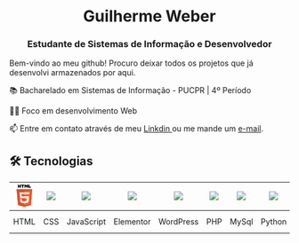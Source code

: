 <h1 align="center"> Guilherme Weber </h1>
<h3 align="center"> Estudante de Sistemas de Informação e Desenvolvedor</h3>

<p> Bem-vindo ao meu github! Procuro deixar todos os projetos que já desenvolvi armazenados por aqui. </p>
<p> 📚 Bacharelado em Sistemas de Informação - PUCPR | 4º Período</p>
<p> 👨‍💻 Foco em desenvolvimento Web</p>
<p> 📫 Entre em contato através de meu <a href="https://www.linkedin.com/in/weberguilherme/"> Linkdin </a> ou me mande um <a href="mailto:guilherme.weber@pucpr.edu.br"> e-mail</a>.</p>




<h2>🛠 Tecnologias </h2>
<table>
    <thead>
      <th> <img height="40"src="https://raw.githubusercontent.com/github/explore/80688e429a7d4ef2fca1e82350fe8e3517d3494d/topics/html/html.png"> </th>
      <th> <img height="40"src="https://logodownload.org/wp-content/uploads/2017/04/css-3-logo-1.png"> </th>
      <th> <img height="32"src="https://upload.wikimedia.org/wikipedia/commons/thumb/9/99/Unofficial_JavaScript_logo_2.svg/1024px-Unofficial_JavaScript_logo_2.svg.png"> </th>
      <th> <img height="40"src="https://cdn4.iconfinder.com/data/icons/logos-and-brands/512/109_Elementor_logo_logos-512.png"> </th>
      <th> <img height="40"src="https://upload.wikimedia.org/wikipedia/commons/thumb/9/93/Wordpress_Blue_logo.png/1200px-Wordpress_Blue_logo.png"> </th>
      <th> <img height="40"src="http://pngimg.com/uploads/php/php_PNG35.png"> </th>
      <th> <img height="40"src="https://marcas-logos.net/wp-content/uploads/2020/11/MySQL-logo.png"> </th>
      <th> <img height="40"src="https://upload.wikimedia.org/wikipedia/commons/thumb/0/0a/Python.svg/2048px-Python.svg.png"> </th>
      <th> <img height="40"src="https://cursosbig.com.br/wp-content/uploads/2019/03/logo-visual-basic-net-vb.png.webp"> </th>
      <th> <img height="40"src="https://www.ifpe.edu.br/campus/palmares/noticias/curso-de-extensao-em-java/javalogo.png/@@images/bf2f5d2c-6545-43bc-b187-9d01c6875d56.png"></th>
    </thead>
    <tr>
      <td> HTML </td>
      <td> CSS </td>
      <td> JavaScript </td>
      <td> Elementor </td>
      <td> WordPress </td>
      <td> PHP </td>
      <td> MySql </td>
      <td> Python </td>
      <td> Visual Basic </td>
      <td> Java </td>
    </tr>
 </table>
